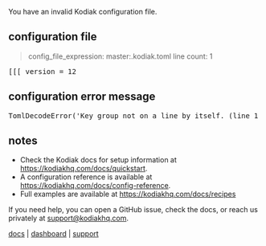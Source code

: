 You have an invalid Kodiak configuration file.

## configuration file
> config_file_expression: master:.kodiak.toml
> line count: 1

<pre>
[[[ version = 12
</pre>

## configuration error message
<pre>
TomlDecodeError(&#39;Key group not on a line by itself. (line 1 column 1 char 0)&#39;)
</pre>

## notes
- Check the Kodiak docs for setup information at https://kodiakhq.com/docs/quickstart.
- A configuration reference is available at https://kodiakhq.com/docs/config-reference.
- Full examples are available at https://kodiakhq.com/docs/recipes


If you need help, you can open a GitHub issue, check the docs, or reach us privately at support@kodiakhq.com.

[docs](https://kodiakhq.com/docs/troubleshooting) | [dashboard](https://app.kodiakhq.com) | [support](https://kodiakhq.com/help)

